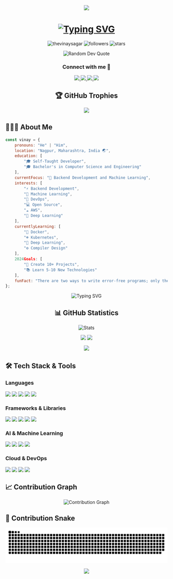 <p align="center">
  <img src="https://capsule-render.vercel.app/api?type=waving&color=gradient&text=Hello!&height=100&section=header"/>
</p>

<!-- Typing SVG -->
<h1 align="center">
  <a href="https://git.io/typing-svg">
    <img src="https://readme-typing-svg.demolab.com?font=Fira+Code&weight=600&size=25&duration=4000&pause=1000&color=6FA4FC&center=true&vCenter=true&random=false&width=500&lines=Hi+There!+%F0%9F%91%8B;I'm+Vinay+Sagar!;Software+Developement+Engineer ;Machine+Learning+Engineer" alt="Typing SVG" />
  </a>
</h1>

<!-- Profile Views and Other Badges -->
<p align="center">
  <img src="https://komarev.com/ghpvc/?username=thevinaysagar&label=Profile%20views&color=0e75b6&style=flat" alt="thevinaysagar" />
  <img src="https://img.shields.io/github/followers/TheVinaySagar?label=Followers&style=social" alt="followers" />
  <img src="https://img.shields.io/github/stars/TheVinaySagar?label=Stars&style=social" alt="stars" />
</p>

<!-- Dynamic Quote -->
<p align="center">
  <img src="https://quotes-github-readme.vercel.app/api?type=horizontal&theme=dark" alt="Random Dev Quote" />
</p>

<!-- Social Links with Animations -->
<h3 align="center">Connect with me 🤝</h3>
<p align="center">
<a href="https://www.linkedin.com/in/TheVinaySagar/" target="_blank">
  <img src="https://img.shields.io/badge/LinkedIn-0077B5?style=for-the-badge&logo=linkedin&logoColor=white" />
</a>
<a href="https://x.com/Vinay9520" target="_blank">
  <img src="https://img.shields.io/badge/Twitter-1DA1F2?style=for-the-badge&logo=twitter&logoColor=white" />
</a>
<a href="https://www.instagram.com/vina_ysgr/" target="_blank">
  <img src="https://img.shields.io/badge/Instagram-E4405F?style=for-the-badge&logo=instagram&logoColor=white" />
</a>
<a href="vinaysagar4445@gmail.com" target="_blank">
  <img src="https://img.shields.io/badge/Gmail-D14836?style=for-the-badge&logo=gmail&logoColor=white" />
</a>
</p>

<!-- GitHub Trophies -->
<h2 align="center">🏆 GitHub Trophies</h2>
<p align="center">
  <img src="https://github-profile-trophy.vercel.app/?username=thevinaysagar&theme=darkhub&no-frame=true&margin-w=15&margin-h=15&column=-1" />
</p>

<!-- About Me Section -->
<h2> 👨🏻‍💻 About Me</h2>

```javascript
const vinay = {
    pronouns: "He" | "Him",
    location: "Nagpur, Maharashtra, India 🌏",
    education: [
        "🎓 Self-Taught Developer",
        "🎓 Bachelor's in Computer Science and Engineering"
    ],
    currentFocus: "🎯 Backend Development and Machine Learning",
    interests: [
        "⚡ Backend Development", 
        "🤖 Machine Learning",
        "🚀 DevOps",
        "💻 Open Source",
        "☁️ AWS",
        "🧠 Deep Learning"
    ],
    currentlyLearning: [
        "🐳 Docker",
        "☸️ Kubernetes",
        "🤖 Deep Learning",
        "⚙️ Compiler Design"
    ],
    2024Goals: [
        "🎯 Create 10+ Projects",
        "📚 Learn 5-10 New Technologies"
    ],
    funFact: "There are two ways to write error-free programs; only the third one works 😄"
};
```

<!-- Header -->
<div align="center">
  <img src="https://readme-typing-svg.herokuapp.com?font=Fira+Code&weight=500&size=28&pause=1000&color=38C2FF&center=true&vCenter=true&width=435&lines=Full+Stack+Developer;AI+%7C+ML+Engineer;Cloud+Architect;DevOps+Engineer" alt="Typing SVG" />
</div>

<!-- GitHub Stats with Animations -->
<h2 align="center">📊 GitHub Statistics</h2>

<p align="center">
  <img src="https://github-stats-alpha.vercel.app/api?username=TheVinaySagar&cc=000&tc=fff&ic=fff&bc=000" alt="Stats" />
</p>

<p align="center">
  <img width="49%" src="http://github-readme-streak-stats.herokuapp.com?user=TheVinaySagar&theme=tokyonight&hide_border=true" />
  <img width="49%" src="https://github-readme-stats.vercel.app/api?username=TheVinaySagar&show_icons=true&theme=tokyonight&hide_border=true" />
</p>

<!-- Language Stats -->
<p align="center">
  <img src="https://github-readme-stats.vercel.app/api/top-langs/?username=TheVinaySagar&theme=tokyonight&hide_border=true&layout=compact&langs_count=10" />
</p>

<!-- Skills Section with Icons -->
<h2>🛠️ Tech Stack & Tools</h2>

<!-- Languages -->
<h3>Languages</h3>
<p align="left">
  <img src="https://img.shields.io/badge/Python-3776AB?style=for-the-badge&logo=python&logoColor=white"/>
  <img src="https://img.shields.io/badge/JavaScript-F7DF1E?style=for-the-badge&logo=javascript&logoColor=black"/>
    <img src="https://img.shields.io/badge/C-00599C?style=for-the-badge&logo=c&logoColor=white"/>
  <img src="https://img.shields.io/badge/C++-00599C?style=for-the-badge&logo=c%2B%2B&logoColor=white"/>
  <img src="https://img.shields.io/badge/Java-ED8B00?style=for-the-badge&logo=openjdk&logoColor=white"/>
</p>

<!-- Frameworks -->
<h3>Frameworks & Libraries</h3>
<p align="left">
  <img src="https://img.shields.io/badge/React-20232A?style=for-the-badge&logo=react&logoColor=61DAFB"/>
  <img src="https://img.shields.io/badge/Next.js-000000?style=for-the-badge&logo=next.js&logoColor=white"/>
  <img src="https://img.shields.io/badge/Flask-000000?style=for-the-badge&logo=flask&logoColor=white"/>
  <img src="https://img.shields.io/badge/FastAPI-009688?style=for-the-badge&logo=fastapi&logoColor=white"/>
  <img src="https://img.shields.io/badge/Django-092E20?style=for-the-badge&logo=django&logoColor=white"/>
</p>

<!-- AI/ML -->
<h3>AI & Machine Learning</h3>
<p align="left">
  <img src="https://img.shields.io/badge/TensorFlow-FF6F00?style=for-the-badge&logo=tensorflow&logoColor=white"/>
  <img src="https://img.shields.io/badge/PyTorch-EE4C2C?style=for-the-badge&logo=pytorch&logoColor=white"/>
  <img src="https://img.shields.io/badge/scikit--learn-F7931E?style=for-the-badge&logo=scikit-learn&logoColor=white"/>
  <img src="https://img.shields.io/badge/OpenCV-27338e?style=for-the-badge&logo=OpenCV&logoColor=white"/>
</p>

<!-- Cloud & DevOps -->
<h3>Cloud & DevOps</h3>
<p align="left">
  <img src="https://img.shields.io/badge/AWS-232F3E?style=for-the-badge&logo=amazon-aws&logoColor=white"/>
  <img src="https://img.shields.io/badge/Google_Cloud-4285F4?style=for-the-badge&logo=google-cloud&logoColor=white"/>
  <img src="https://img.shields.io/badge/Docker-2496ED?style=for-the-badge&logo=docker&logoColor=white"/>
  <img src="https://img.shields.io/badge/Kubernetes-326CE5?style=for-the-badge&logo=kubernetes&logoColor=white"/>
</p>

<!-- Contribution Graph -->
<h2>📈 Contribution Graph</h2>
<p align="center">
  <img src="https://github-readme-activity-graph.vercel.app/graph?username=TheVinaySagar&theme=react-dark&hide_border=true&custom_title=Contribution%20Graph" alt="Contribution Graph" />
</p>

<!-- Snake Animation -->
<h2>🐍 Contribution Snake</h2>
<picture>
  <source media="(prefers-color-scheme: dark)" srcset="https://github.com/TheVinaySagar/TheVinaySagar/blob/output/github-contribution-grid-snake-dark.svg" />
  <source media="(prefers-color-scheme: light)" srcset="https://github.com/TheVinaySagar/TheVinaySagar/blob/output/github-contribution-grid-snake.svg" />
  <img alt="github-snake" src="https://github.com/TheVinaySagar/TheVinaySagar/blob/output/github-contribution-grid-snake.svg" />
</picture>

<!-- Footer -->
<p align="center">
  <img src="https://capsule-render.vercel.app/api?type=waving&color=gradient&height=100&section=footer"/>
</p>
